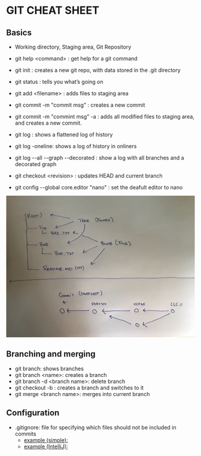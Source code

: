 <!-- JS use if these pages are used as githubpages. can be deleted if used elsewhere -->
<script src="https://code.jquery.com/jquery-3.2.1.min.js"></script>
<script src="../script.js"></script>

# GIT CHEAT SHEET

## Basics
- Working directory, Staging area, Git Repository

- git help \<command\> : get help for a git command   
- git init : creates a new git repo, with data stored in the .git directory
- git status : tells you what’s going on
- git add \<filename\> : adds files to staging area
- git commit -m "commit msg" : creates a new commit
- git commit -m "commint msg" -a : adds all modified files to staging area, and creates a new commit.
- git log : shows a flattened log of history
- git log -oneline: shows a log of history in onliners
- git log --all --graph --decorated : show a log with all branches and a decorated graph 
- git checkout \<revision\> : updates HEAD and current branch
- git config --global core.editor "nano" : set the deafult editor to nano     

    

![](../img/gitdatamodel.jpg)


<!--
![](../img/git_tavle.JPG)
-->
## Branching and merging
- git branch: shows branches
- git branch \<name\>: creates a branch
- git branch -d \<branch name\>: delete branch
- git checkout -b <name>: creates a branch and switches to it
- git merge \<branch name\>: merges into current branch
    
## Configuration
- .gitignore: file for specifying which files should not be included in commits
    - [example (simple):](gitignore_simple.txt)
    - [example (IntelliJ):](gitignore.txt)

<!--
## Remotes (Github)
- git remote: list remotes
- git remote -v: list push and fetch remote url
- git remote set-url \<remote\> \<url\>: changes the online repository url
- git remote add \<remote\> \<url\>: add a reference to the remote repository 
- git push \<remote\> \<local branch\>:\<remote branch\>: send objects to remote, and update remote reference
- git fetch: retrieve objects/references from a remote
- git pull: same as git fetch; git merge
- git clone: download repository from remote
- git branch -r: list remote branches

-->
